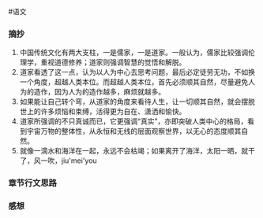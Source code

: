 #语文
### 摘抄
1. 中国传统文化有两大支柱，一是儒家，一是道家。一般认为，儒家比较强调伦理学，重视道德修养；道家则强调智慧的觉悟和解脱。
2. 道家看透了这一点，认为以人为中心去思考问题，最后必定徒劳无功，不如换一个角度，超越人类本位。而超越人类本位，首先必须顺其自然，尽量避免人为的造作，因为人为的造作越多，麻烦就越多。
3. 如果能让自己转个弯，从道家的角度来看待人生，让一切顺其自然，就会摆脱世上的许多烦恼和束缚，活得更为自在、潇洒和愉快。
4. 道家所强调的不只真诚而已，它更强调“真实”，亦即突破人类中心的格局，看到宇宙万物的整体性，从永恒和无线的层面观察世界，以无心的态度顺其自然。
5. 就像一滴水和海洋在一起，永远不会枯竭；如果离开了海洋，太阳一晒，就干了，风一吹，jiu'mei'you
### 章节行文思路
### 感想